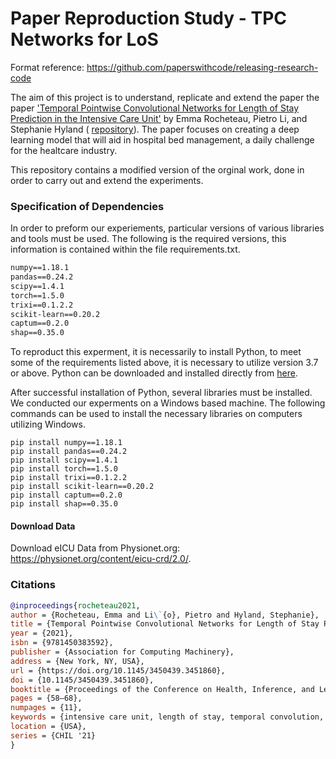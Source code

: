 # Paper Reproduction Study - TPC Networks for LoS
Format reference: https://github.com/paperswithcode/releasing-research-code

The aim of this project is to understand, replicate and extend the paper the paper ['Temporal Pointwise Convolutional Networks for Length of Stay Prediction in the Intensive Care Unit'](https://arxiv.org/pdf/2007.09483v4.pdf) by Emma Rocheteau, Pietro Li, and
Stephanie Hyland ( [repository](https://github.com/EmmaRocheteau/TPC-LoS-prediction)). The paper focuses on creating a deep learning model that will aid in hospital bed management, a daily challenge for the healtcare industry. 

This repository contains a modified version of the orginal work, done in order to carry out and extend the experiments.

### Specification of Dependencies

In order to preform our experiements, particular versions of various libraries and tools must be used. The following is the required versions, this information is contained within the file requirements.txt.
```txt
numpy==1.18.1  
pandas==0.24.2  
scipy==1.4.1  
torch==1.5.0  
trixi==0.1.2.2  
scikit-learn==0.20.2  
captum==0.2.0  
shap==0.35.0
```

To reproduct this experment, it is necessarily to install Python, to meet some of the requirements listed above, it is necessary to utilize version 3.7 or above. Python can be downloaded and installed directly from  [here](https://www.python.org/). 

After successful installation of Python, several libraries must be installed. We conducted our experments on a Windows based machine. The following commands can be used to install the necessary libraries on computers utilizing Windows. 

```shell
pip install numpy==1.18.1  
pip install pandas==0.24.2  
pip install scipy==1.4.1  
pip install torch==1.5.0  
pip install trixi==0.1.2.2  
pip install scikit-learn==0.20.2  
pip install captum==0.2.0  
pip install shap==0.35.0
```


#### Download Data

Download eICU Data from Physionet.org: https://physionet.org/content/eicu-crd/2.0/. 


### Citations

```bibtex
@inproceedings{rocheteau2021,
author = {Rocheteau, Emma and Li\`{o}, Pietro and Hyland, Stephanie},
title = {Temporal Pointwise Convolutional Networks for Length of Stay Prediction in the Intensive Care Unit},
year = {2021},
isbn = {9781450383592},
publisher = {Association for Computing Machinery},
address = {New York, NY, USA},
url = {https://doi.org/10.1145/3450439.3451860},
doi = {10.1145/3450439.3451860},
booktitle = {Proceedings of the Conference on Health, Inference, and Learning},
pages = {58–68},
numpages = {11},
keywords = {intensive care unit, length of stay, temporal convolution, mortality, patient outcome prediction},
location = {USA},
series = {CHIL '21}
}
```